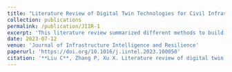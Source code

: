 ```yaml
---
title: "Literature Review of Digital Twin Technologies for Civil Infrastructure"
collection: publications
permalink: /publication/JIIR-1
excerpt: 'This literature review summarized different methods to build digital twins in civil infrastructure. In addition, this review also introduced the current progress of digital twins in different infrastructure sectors, including smart cities and urban spaces, transport systems, and energy systems, along with detailed examples of their various applications.'
date: 2023-07-12
venue: 'Journal of Infrastructure Intelligence and Resilience'
paperurl: 'https://doi.org/10.1016/j.iintel.2023.100050'
citation: '**Liu C**, Zhang P, Xu X. Literature review of digital twin technologies for civil infrastructure [J]. Journal of Infrastructure Intelligence and Resilience, 2023: 100050.'
---
```

